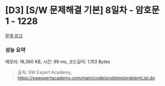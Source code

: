 # [D3] [S/W 문제해결 기본] 8일차 - 암호문1 - 1228 

[문제 링크](https://swexpertacademy.com/main/code/problem/problemDetail.do?contestProbId=AV14w-rKAHACFAYD) 

### 성능 요약

메모리: 18,360 KB, 시간: 99 ms, 코드길이: 1,153 Bytes



> 출처: SW Expert Academy, https://swexpertacademy.com/main/code/problem/problemList.do